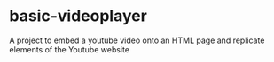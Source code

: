 # basic-videoplayer
A project to embed a youtube video onto an HTML page and replicate elements of the Youtube website
